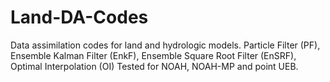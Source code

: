 # Land-DA-Codes
Data assimilation codes for land and hydrologic models. 
Particle Filter (PF), Ensemble Kalman Filter (EnkF), Ensemble Square Root Filter (EnSRF), Optimal Interpolation (OI)
Tested for NOAH, NOAH-MP and point UEB. 
